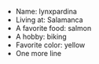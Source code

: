 - Name: lynxpardina
- Living at: Salamanca
- A favorite food: salmon
- A hobby: biking
- Favorite color: yellow
- One more line
